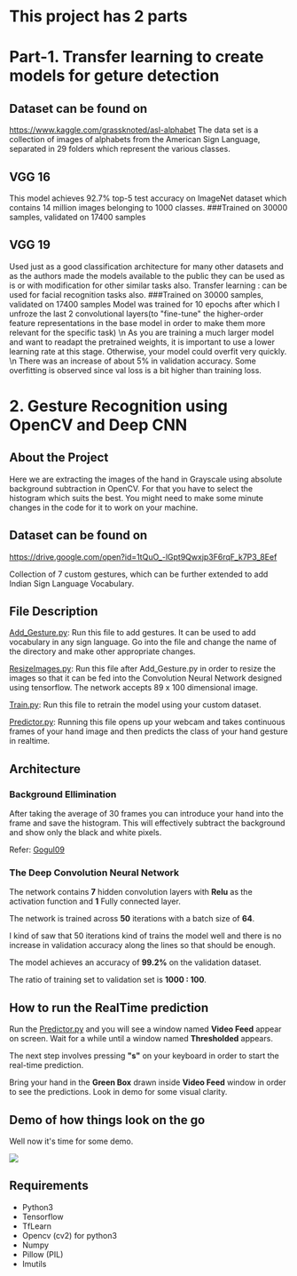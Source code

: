 # This project has 2 parts



# Part-1. Transfer learning to create models for geture detection
## Dataset can be found on

https://www.kaggle.com/grassknoted/asl-alphabet
The data set is a collection of images of alphabets from the American Sign Language, separated in 29 folders which represent the various classes.



## VGG 16 
This model achieves 92.7% top-5 test accuracy on ImageNet dataset which contains 14 million images belonging to 1000 classes.
###Trained on 30000 samples, validated on 17400 samples
<br />
## VGG 19
Used just as a good classification architecture for many other datasets and as the authors made the models available to the public they can be used as is or with modification for other similar tasks also.
Transfer learning : can be used for facial recognition tasks also.
###Trained on 30000 samples, validated on 17400 samples
Model was trained for 10 epochs after which I unfroze the last 2 convolutional layers(to "fine-tune" the higher-order feature representations in the base model in order to make them more relevant for the specific task)
\n As you are training a much larger model and want to readapt the pretrained weights, it is important to use a lower learning rate at this stage. 
Otherwise, your model could overfit very quickly.
\n There was an increase of about 5% in validation accuracy. Some overfitting is observed since val loss is a bit higher than training loss.  


### 





# 2. Gesture Recognition using OpenCV and Deep CNN

## About the Project

Here we are extracting the images of the hand in Grayscale using absolute background subtraction in OpenCV. For that you have to select the histogram which suits the best. You might need to make some minute changes in the code for it to work on your machine.


## Dataset can be found on

https://drive.google.com/open?id=1tQuO_-lGpt9Qwxjp3F6rqF_k7P3_8Eef

Collection of 7 custom gestures, which can be further extended to add Indian Sign Language Vocabulary.

## File Description

[Add_Gesture.py](https://github.com/aakashsingh11/Sign-Language-Interpretation/blob/master/Add_Gesture.py): Run this file to add gestures. It can be used to add vocabulary in any sign language. Go into the file and change the name of the directory and make other appropriate changes.

[ResizeImages.py](https://github.com/aakashsingh11/Sign-Language-Interpretation/blob/master/ResizeImages.py): Run this file after Add_Gesture.py in order to resize the images so that it can be fed into the Convolution Neural Network designed using tensorflow. The network accepts 89 x 100 dimensional image.

[Train.py](https://github.com/aakashsingh11/Sign-Language-Interpretation/blob/master/Train.py): Run this file  to retrain the model using your custom dataset.

[Predictor.py](https://github.com/aakashsingh11/Sign-Language-Interpretation/blob/master/Predictor.py): Running this file opens up your webcam and takes continuous frames of your hand image and then predicts the class of your hand gesture in realtime.

## Architecture

### Background Ellimination 

After taking the average of 30 frames you can introduce your hand into the frame and save the histogram. This will effectively subtract the background and show only the black and white pixels.

Refer: [Gogul09](https://github.com/Gogul09) 


### The Deep Convolution Neural Network

The network contains **7** hidden convolution layers with **Relu** as the activation function and **1** Fully connected layer.

The network is trained across **50** iterations with a batch size of **64**.

I kind of saw that 50 iterations kind of trains the model well and there is no increase in validation accuracy along the lines so that should be enough.

The model achieves an accuracy of **99.2%** on the validation dataset.

The ratio of training set to validation set is **1000 : 100**.

## How to run the RealTime prediction

Run the [Predictor.py](https://github.com/aakashsingh11/Sign-Language-Interpretation/blob/master/Predictor.py) and you will see a window named **Video Feed** appear on screen. Wait for a while until a window named **Thresholded** appears.

The next step involves pressing **"s"** on your keyboard in order to start the real-time prediction.

Bring your hand in the **Green Box** drawn inside **Video Feed** window in order to see the predictions.
Look in demo for some visual clarity.

## Demo of how things look on the go

Well now it's time for some demo.

![](https://github.com/aakashs11/SLI/blob/master/Gesture%20Predictor.gif)

## Requirements

* Python3
* Tensorflow
* TfLearn
* Opencv (cv2) for python3
* Numpy
* Pillow (PIL)
* Imutils

